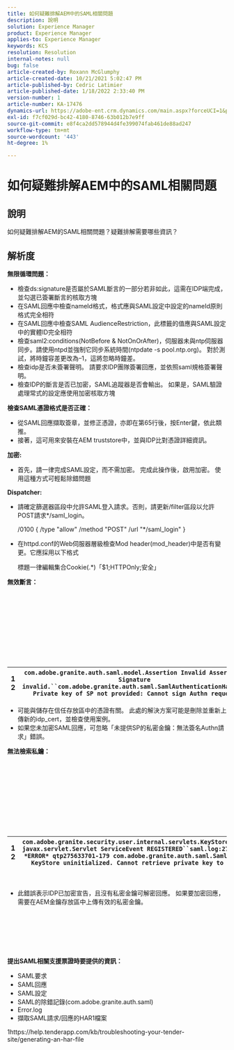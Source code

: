 ```yaml
---
title: 如何疑難排解AEM中的SAML相關問題
description: 說明
solution: Experience Manager
product: Experience Manager
applies-to: Experience Manager
keywords: KCS
resolution: Resolution
internal-notes: null
bug: false
article-created-by: Roxann McGlumphy
article-created-date: 10/21/2021 5:02:47 PM
article-published-by: Cedric Latimier
article-published-date: 1/18/2022 2:33:40 PM
version-number: 1
article-number: KA-17476
dynamics-url: https://adobe-ent.crm.dynamics.com/main.aspx?forceUCI=1&pagetype=entityrecord&etn=knowledgearticle&id=55a54eb6-9032-ec11-b6e5-000d3a5ba97a
exl-id: f7cf029d-bc42-4180-8746-63b012b7e9ff
source-git-commit: e8f4ca2dd578944d4fe399074fab461de88ad247
workflow-type: tm+mt
source-wordcount: '443'
ht-degree: 1%

---
```


# 如何疑難排解AEM中的SAML相關問題

## 說明

如何疑難排解AEM的SAML相關問題？疑難排解需要哪些資訊？

## 解析度


<b>無限循環問題：</b>

- 檢查ds:signature是否屬於SAML斷言的一部分若非如此，這需在IDP端完成，並勾選已簽署斷言的核取方塊
- 在SAML回應中檢查nameId格式，格式應與SAML設定中設定的nameId原則格式完全相符
- 在SAML回應中檢查SAML AudienceRestriction，此標籤的值應與SAML設定中的實體ID完全相符
- 檢查saml2:conditions(NotBefore &amp; NotOnOrAfter)，伺服器未與ntp伺服器同步。請使用ntpd並強制它同步系統時間(ntpdate -s pool.ntp.org)。 對於測試，將時鐘容差更改為–1，這將忽略時鐘差。
- 檢查idp是否未簽署聲明。 請要求IDP團隊簽署回應，並依照saml規格簽署聲明。
- 檢查IDP的斷言是否已加密，SAML追蹤器是否會輸出。 如果是，SAML驗證處理常式的設定應使用加密核取方塊


<b>檢查SAML憑證格式是否正確：</b>

- 從SAML回應擷取簽章，並修正憑證，亦即在第65行後，按Enter鍵，依此類推。
- 接著，這可用來安裝在AEM truststore中，並與IDP比對憑證詳細資訊。


<b>加密:</b>

- 首先，請一律完成SAML設定，而不需加密。 完成此操作後，啟用加密。 使用這種方式可輕鬆除錯問題


<b>Dispatcher:</b>

- 請確定篩選器區段中允許SAML登入請求。否則，請更新/filter區段以允許POST請求\*/saml_login。



   /0100 { /type &quot;allow&quot; /method &quot;POST&quot; /url &quot;\*/saml_login&quot; }


- 在httpd.conf的Web伺服器層級檢查Mod header(mod_header)中是否有變更。它應採用以下格式

   標題一律編輯集合Cookie(.\*)「$1;HTTPOnly;安全」


<b>無效斷言：</b>
<br><br><br><br><br> <br><br> <br><br><br><br>

| 1<br>  2 | `com.adobe.granite.auth.saml.model.Assertion Invalid Assertion: Signature invalid.``com.adobe.granite.auth.saml.SamlAuthenticationHandler Private key of SP not provided: Cannot sign Authn request` |
| --- | --- |


- 可能與儲存在信任存放區中的憑證有關。 此處的解決方案可能是刪除並重新上傳新的idp_cert，並檢查使用案例。
- 如果您未加密SAML回應，可忽略「未提供SP的私密金鑰：無法簽名Authn請求」錯誤。


<b>無法檢索私鑰：</b>
<br><br><br><br><br> <br><br> <br><br><br><br>

| 1<br>  2 | `com.adobe.granite.security.user.internal.servlets.KeyStoreManagingServlet,1121, javax.servlet.Servlet ServiceEvent REGISTERED``saml.log:27.01.2019 14:16:13.642 *ERROR* qtp275633701-179 com.adobe.granite.auth.saml.SamlAuthenticationHandler KeyStore uninitialized. Cannot retrieve private key to decrypt assertions.` |
| --- | --- |

 
- 此錯誤表示IDP已加密宣告，且沒有私密金鑰可解密回應。 如果要加密回應，需要在AEM金鑰存放區中上傳有效的私密金鑰。

<br><br><br><br> <br><br>
<b>提出SAML相關支援票證時要提供的資訊：</b>

- SAML要求
- SAML回應
- SAML設定
- SAML的除錯記錄(com.adobe.granite.auth.saml)
- Error.log
- 擷取SAML請求/回應的HAR1檔案


1https://help.tenderapp.com/kb/troubleshooting-your-tender-site/generating-an-har-file
